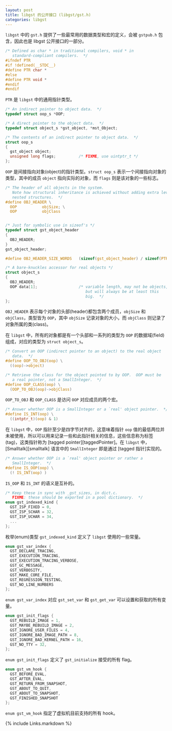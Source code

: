 ```yaml
---
layout: post
title: libgst 的公开接口 (libgst/gst.h)
categories: libgst
---
```

`libgst` 中的 `gst.h` 提供了一些最常用的数据类型和宏的定义，会被 `gstpub.h` 包含，因此也是 libgst 公开接口的一部分。

```C
/* Defined as char * in traditional compilers, void * in
   standard-compliant compilers.  */
#ifndef PTR
#if !defined(__STDC__)
#define PTR char *
#else
#define PTR void *
#endif
#endif
```

`PTR` 是 `libgst` 中的通用指针类型。

```C
/* An indirect pointer to object data.  */
typedef struct oop_s *OOP;

/* A direct pointer to the object data.  */
typedef struct object_s *gst_object, *mst_Object;

/* The contents of an indirect pointer to object data.  */
struct oop_s
{
  gst_object object;
  unsigned long flags;          /* FIXME, use uintptr_t */
};
```

`OOP` 是间接指向对象(object)的指针类型。`struct oop_s` 表示一个间接指向对象的类型，其中的成员 `object` 指向实际的对象，而 `flags` 则是该对象的一些标志。


```C
/* The header of all objects in the system.
   Note how structural inheritance is achieved without adding extra levels of 
   nested structures.  */
#define OBJ_HEADER \
  OOP           objSize; \
  OOP           objClass


/* Just for symbolic use in sizeof's */
typedef struct gst_object_header
{
  OBJ_HEADER;
}
gst_object_header;

#define OBJ_HEADER_SIZE_WORDS   (sizeof(gst_object_header) / sizeof(PTR))

/* A bare-knuckles accessor for real objects */
struct object_s
{
  OBJ_HEADER;
  OOP data[1];                  /* variable length, may not be objects, 
                                   but will always be at least this
                                   big.  */
};
```

`OBJ_HEADER` 表示每个对象的头部(header)都包含两个成员，`objSize` 和 `objClass`，类型皆为 `OOP`，其中 `objSize` 记录对象的大小，而 `objClass` 则记录了对象所属的类(class)。

在 `libgst` 中，所有的对象都是有一个头部和一系列的类型为 `OOP` 的数据域(field)组成，对应的类型为 `struct object_s`。

```C
/* Convert an OOP (indirect pointer to an object) to the real object
   data.  */
#define OOP_TO_OBJ(oop) \
  ((oop)->object)

/* Retrieve the class for the object pointed to by OOP.  OOP must be
   a real pointer, not a SmallInteger.  */
#define OOP_CLASS(oop) \
  (OOP_TO_OBJ(oop)->objClass)
```

`OOP_TO_OBJ` 和 `OOP_CLASS` 是访问 `OOP` 对应成员的两个宏。

```C
/* Answer whether OOP is a SmallInteger or a `real' object pointer.  */
#define IS_INT(oop) \
  ((intptr_t)(oop) & 1)
```

在 `libgst` 中，`OOP` 指针至少是四字节对齐的，这意味着指针 `oop` 值的最低两位并未被使用，所以可以用来记录一些和此指针相关的信息，这些信息称为标签(tag)，这类指针称为 [tagged pointer][taggedPointer]。在 `libgst` 中，[Smalltalk][smalltalk] 语言中的 `SmallInteger` 即是通过 [tagged 指针]实现的。

```C
/* Answer whether OOP is a `real' object pointer or rather a
   SmallInteger.  */
#define IS_OOP(oop) \
  (! IS_INT(oop) )
```

`IS_OOP` 和 `IS_INT` 的语义是互补的。

```C
/* Keep these in sync with _gst_sizes, in dict.c.
   FIXME: these should be exported in a pool dictionary.  */
enum gst_indexed_kind {
  GST_ISP_FIXED = 0,
  GST_ISP_SCHAR = 32,
  GST_ISP_UCHAR = 34,
  ...
};
```

枚举(enum)类型 `gst_indexed_kind` 定义了 `libgst` 使用的一些常量。

```C
enum gst_var_index {
  GST_DECLARE_TRACING,
  GST_EXECUTION_TRACING,
  GST_EXECUTION_TRACING_VERBOSE,
  GST_GC_MESSAGE,
  GST_VERBOSITY,
  GST_MAKE_CORE_FILE,
  GST_REGRESSION_TESTING,
  GST_NO_LINE_NUMBERS
};
```

`enum gst_var_index` 对应 `gst_set_var` 和 `gst_get_var` 可以设置和获取的所有变量。

```C
enum gst_init_flags {
  GST_REBUILD_IMAGE = 1,
  GST_MAYBE_REBUILD_IMAGE = 2,
  GST_IGNORE_USER_FILES = 4,
  GST_IGNORE_BAD_IMAGE_PATH = 8,
  GST_IGNORE_BAD_KERNEL_PATH = 16,
  GST_NO_TTY = 32,
};
```

`enum gst_init_flags` 定义了 `gst_initialize` 接受的所有 flag。

```C
enum gst_vm_hook {
  GST_BEFORE_EVAL,
  GST_AFTER_EVAL,
  GST_RETURN_FROM_SNAPSHOT,
  GST_ABOUT_TO_QUIT,
  GST_ABOUT_TO_SNAPSHOT,
  GST_FINISHED_SNAPSHOT
};
```

`enum gst_vm_hook` 指定了虚拟机目前支持的所有 hook。


[links]: <> (Link list)

{% include Links.markdown %}
